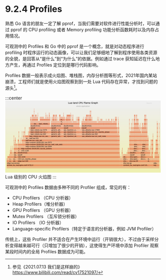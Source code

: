 # 9.2.4 Profiles

熟悉 Go 语言的朋友一定了解 pprof，当我们需要对软件进行性能分析时，可以通过 pprof 的 CPU profiling 或者 Memory profiling 功能分析函数耗时以及内存占用情况。

可观测中的 Profiles 和 Go 中的 pprof 是一个概念，就是对动态程序进行 profiling 时程序运行的动态画像，可以让我们足够细地了解到程序使用各类资源的全貌，是回答从“是什么”到“为什么”的依据。例如通过 trace 获知延迟在什么地方产生，再通过 Profiles 定位到是哪行代码影响。

Profiles 数据一般表示成火焰图、堆栈图，内存分析图等形式，2021年国内某站崩溃，工程师们就是使用火焰图观察到到一处 Lua 代码存在异常，才找到问题的源头[^1]。

:::center
  ![](../assets/lua-cpu-flame-graph.webp)<br/>
  Lua 级别的 CPU 火焰图
:::

可观测中的 Profiles 数据由多种不同的 Profiler 组成，常见的有：

- CPU Profilers （CPU 分析器）
- Heap Profilers（堆分析器）
- GPU Profilers （GPU 分析器）
- Mutex Profilers （互斥锁分析器）
- IO Profilers （IO 分析器）
- Language-specific Profilers（特定于语言的分析器，例如 JVM Profiler）

传统上，这些 Profiler 并不适合在产生环境中运行（开销很大），不过由于采样分析变得越来越可行（只增加了很少的开销），这使得生产环境中添加 Profiler 观察某段时间内的全局 Profiles 数据成为可能。

[^1]: 参见《2021.07.13 我们是这样崩的》https://www.bilibili.com/read/cv17521097/